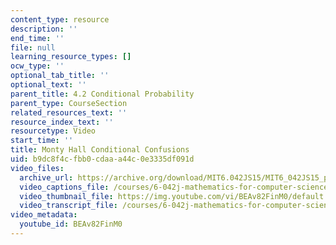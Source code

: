 ```yaml
---
content_type: resource
description: ''
end_time: ''
file: null
learning_resource_types: []
ocw_type: ''
optional_tab_title: ''
optional_text: ''
parent_title: 4.2 Conditional Probability
parent_type: CourseSection
related_resources_text: ''
resource_index_text: ''
resourcetype: Video
start_time: ''
title: Monty Hall Conditional Confusions
uid: b9dc8f4c-fbb0-cdaa-a44c-0e3335df091d
video_files:
  archive_url: https://archive.org/download/MIT6.042JS15/MIT6_042JS15_probcondmonty_video_ipod.mp4
  video_captions_file: /courses/6-042j-mathematics-for-computer-science-spring-2015/7130da608ff15fe1a6a53f45f691ae26_BEAv82FinM0.vtt
  video_thumbnail_file: https://img.youtube.com/vi/BEAv82FinM0/default.jpg
  video_transcript_file: /courses/6-042j-mathematics-for-computer-science-spring-2015/2ef8b32fcb7c522016ba983affa2c245_BEAv82FinM0.pdf
video_metadata:
  youtube_id: BEAv82FinM0
---
```

